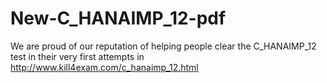# New-C_HANAIMP_12-pdf
We are proud of our reputation of helping people clear the C_HANAIMP_12 test in their very first attempts in http://www.kill4exam.com/c_hanaimp_12.html
